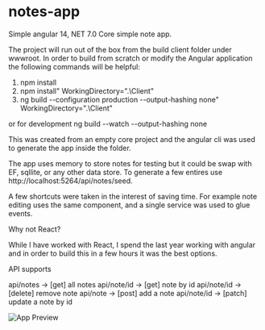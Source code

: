 # notes-app
Simple angular 14, NET 7.0 Core simple note app.

The project will run out of the box from the build client folder under wwwroot. In order to build from scratch or modify the Angular application the following commands will be helpful:

1. npm install 
2. npm install" WorkingDirectory=".\\Client" 
3. ng build --configuration production --output-hashing none" WorkingDirectory=".\\Client" 

or for development ng build --watch --output-hashing none

This was created from an empty core project and the angular cli was used to generate the app inside the folder.

The app uses memory to store notes for testing but it could be swap with EF, sqllite, or any other data store. To generate a few entires use http://localhost:5264/api/notes/seed.

A few shortcuts were taken in the interest of saving time. For example note editing uses the same component, and a single service was used to glue events.

Why not React?

While I have worked with React, I spend the last year working with angular and in order to build this in a few hours it was the best options.

API supports

api/notes     -> [get] all notes
api/note/id   -> [get] note by id
api/note/id   -> [delete] remove note
api/note      -> [post] add a note
api/note/id   -> [patch] update a note by id

![App Preview](https://github.com/creategameslab/notes-app/blob/main/SimpleApp.gif)
